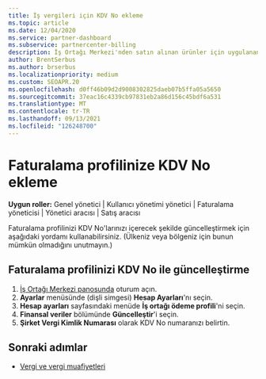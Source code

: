 ```yaml
---
title: İş vergileri için KDV No ekleme
ms.topic: article
ms.date: 12/04/2020
ms.service: partner-dashboard
ms.subservice: partnercenter-billing
description: İş Ortağı Merkezi'nden satın alınan ürünler için uygulanan vergiler, işletme adresinize göre belirlenir. Bazı ülkelerdeki işletmeler KDV numarasını veya yerel eşdeğerini sağlanıyor olabilir.
author: BrentSerbus
ms.author: brserbus
ms.localizationpriority: medium
ms.custom: SEOAPR.20
ms.openlocfilehash: d0ff46b09d2d9008302825daeb07b5ffa05a5650
ms.sourcegitcommit: 37eac16c4339cb97831eb2a86d156c45bdf6a531
ms.translationtype: MT
ms.contentlocale: tr-TR
ms.lasthandoff: 09/13/2021
ms.locfileid: "126248700"
---
```

# <a name="add-a-vat-id-to-your-billing-profile"></a>Faturalama profilinize KDV No ekleme

**Uygun roller:** Genel yönetici | Kullanıcı yönetimi yönetici | Faturalama yöneticisi | Yönetici aracısı | Satış aracısı

Faturalama profilinizi KDV No'larınızı içerecek şekilde güncelleştirmek için aşağıdaki yordamı kullanabilirsiniz. (Ülkeniz veya bölgeniz için bunun mümkün olmadığını unutmayın.)

## <a name="update-your-billing-profile-with-your-vat-id"></a>Faturalama profilinizi KDV No ile güncelleştirme

1. [İş Ortağı Merkezi panosunda](https://partner.microsoft.com/dashboard/) oturum açın.
2. **Ayarlar** menüsünde (dişli simgesi) **Hesap Ayarları**'nı seçin.
3. **Hesap ayarları** sayfasındaki menüde **İş ortağı ödeme profili**'ni seçin.
4. **Finansal veriler** bölümünde **Güncelleştir**'i seçin.
5. **Şirket Vergi Kimlik Numarası** olarak KDV No numaranızı belirtin.

## <a name="next-steps"></a>Sonraki adımlar

- [Vergi ve vergi muafiyetleri](tax-and-tax-exemptions.md)
